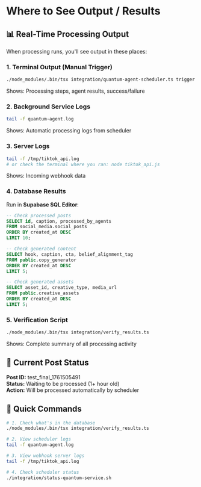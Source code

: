 # Where to See Output / Results

## 📊 Real-Time Processing Output

When processing runs, you'll see output in these places:

### 1. Terminal Output (Manual Trigger)
```bash
./node_modules/.bin/tsx integration/quantum-agent-scheduler.ts trigger
```
Shows: Processing steps, agent results, success/failure

### 2. Background Service Logs
```bash
tail -f quantum-agent.log
```
Shows: Automatic processing logs from scheduler

### 3. Server Logs
```bash
tail -f /tmp/tiktok_api.log
# or check the terminal where you ran: node tiktok_api.js
```
Shows: Incoming webhook data

### 4. Database Results
Run in **Supabase SQL Editor**:

```sql
-- Check processed posts
SELECT id, caption, processed_by_agents 
FROM social_media.social_posts 
ORDER BY created_at DESC 
LIMIT 10;

-- Check generated content
SELECT hook, caption, cta, belief_alignment_tag
FROM public.copy_generator 
ORDER BY created_at DESC 
LIMIT 5;

-- Check generated assets  
SELECT asset_id, creative_type, media_url
FROM public.creative_assets
ORDER BY created_at DESC
LIMIT 5;
```

### 5. Verification Script
```bash
./node_modules/.bin/tsx integration/verify_results.ts
```
Shows: Complete summary of all processing activity

## 🎯 Current Post Status

**Post ID:** test_final_1761505491  
**Status:** Waiting to be processed (1+ hour old)  
**Action:** Will be processed automatically by scheduler

## 🚀 Quick Commands

```bash
# 1. Check what's in the database
./node_modules/.bin/tsx integration/verify_results.ts

# 2. View scheduler logs
tail -f quantum-agent.log

# 3. View webhook server logs  
tail -f /tmp/tiktok_api.log

# 4. Check scheduler status
./integration/status-quantum-service.sh
```

